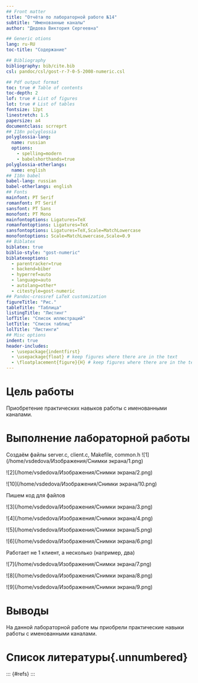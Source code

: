 ```yaml
---
## Front matter
title: "Отчёта по лабораторной работе №14"
subtitle: "Именованные каналы"
author: "Дедова Виктория Сергеевна"

## Generic otions
lang: ru-RU
toc-title: "Содержание"

## Bibliography
bibliography: bib/cite.bib
csl: pandoc/csl/gost-r-7-0-5-2008-numeric.csl

## Pdf output format
toc: true # Table of contents
toc-depth: 2
lof: true # List of figures
lot: true # List of tables
fontsize: 12pt
linestretch: 1.5
papersize: a4
documentclass: scrreprt
## I18n polyglossia
polyglossia-lang:
  name: russian
  options:
	- spelling=modern
	- babelshorthands=true
polyglossia-otherlangs:
  name: english
## I18n babel
babel-lang: russian
babel-otherlangs: english
## Fonts
mainfont: PT Serif
romanfont: PT Serif
sansfont: PT Sans
monofont: PT Mono
mainfontoptions: Ligatures=TeX
romanfontoptions: Ligatures=TeX
sansfontoptions: Ligatures=TeX,Scale=MatchLowercase
monofontoptions: Scale=MatchLowercase,Scale=0.9
## Biblatex
biblatex: true
biblio-style: "gost-numeric"
biblatexoptions:
  - parentracker=true
  - backend=biber
  - hyperref=auto
  - language=auto
  - autolang=other*
  - citestyle=gost-numeric
## Pandoc-crossref LaTeX customization
figureTitle: "Рис."
tableTitle: "Таблица"
listingTitle: "Листинг"
lofTitle: "Список иллюстраций"
lotTitle: "Список таблиц"
lolTitle: "Листинги"
## Misc options
indent: true
header-includes:
  - \usepackage{indentfirst}
  - \usepackage{float} # keep figures where there are in the text
  - \floatplacement{figure}{H} # keep figures where there are in the text
---
```


# Цель работы

Приобретение практических навыков работы с именованными каналами.

# Выполнение лабораторной работы

Создаём файлы server.c, client.c, Makefile, common.h
![1](/home/vsdedova/Изображения/Снимки экрана/1.png)

![2](/home/vsdedova/Изображения/Снимки экрана/2.png)

![10](/home/vsdedova/Изображения/Снимки экрана/10.png)

Пишем код для файлов

![3](/home/vsdedova/Изображения/Снимки экрана/3.png)

![4](/home/vsdedova/Изображения/Снимки экрана/4.png)

![5](/home/vsdedova/Изображения/Снимки экрана/5.png)

![6](/home/vsdedova/Изображения/Снимки экрана/6.png)

Работает не 1 клиент, а несколько (например, два)

![7](/home/vsdedova/Изображения/Снимки экрана/7.png)

![8](/home/vsdedova/Изображения/Снимки экрана/8.png)

![9](/home/vsdedova/Изображения/Снимки экрана/9.png)

# Выводы

На данной лабораторной работе мы приобрели практические навыки работы с именованными каналами.

# Список литературы{.unnumbered}

::: {#refs}
:::
